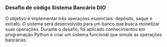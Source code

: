 ### Desafio de código Sistema Bancário DIO

O objetivo é implementar três operações essenciais: depósito, saque e extrato. O sistema será desenvolvido para um banco que busca monetizar suas operações. Durante o desafio, foi aplicado conhecimentos em programação Python e criar um sistema funcional que simule as operações bancárias. 
